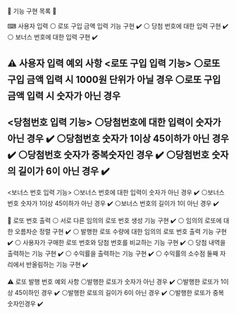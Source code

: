 🎱 기능 구현 목록 🎱

⌨ 사용자 입력
⚪ 로또 구입 금액 입력 기능 구현 ✔️
⚪ 당첨 번호에 대한 입력 구현 ✔️
⚪ 보너스 번호에 대한 입력 구현 ✔️

⚠ 사용자 입력 예외 사항
<로또 구입 입력 기능>
⚪로또 구입 금액 입력 시 1000원 단위가 아닐 경우
⚪로또 구입 금액 입력 시 숫자가 아닌 경우
-----------------------------------------------
<당첨번호 입력 기능>
⚪당첨번호에 대한 입력이 숫자가 아닌 경우 ✔️
⚪당첨번호 숫자가 1이상 45이하가 아닌 경우 ✔️
⚪당첨번호 숫자가 중복숫자인 경우 ✔️
⚪당첨번호 숫자의 길이가 6이 아닌 경우 ✔️
-----------------------------------------------
<보너스 번호 입력 기능>
⚪보너스 번호에 대한 입력이 숫자가 아닌 경우 ✔️
⚪보너스 번호 숫자가 1이상 45이하가 아닌 경우 ✔️
⚪보너스 번호의 길이가 1이 아닌 경우 ✔️

🔢 로또 번호 출력
⚪ 서로 다른 임의의 로또 번호 생성 기능 구현 ✔️
⚪ 임의의 로또에 대한 오름차순 정렬 구현 ✔️
⚪ 발행한 로또 수량에 대한 임의의 로또 번호 출력 기능 구현 ✔️
⚪ 사용자가 구매한 로또 번호와 당첨 번호를 비교하는 기능 구현 ✔️
⚪ 당첨 내역을 출력하는 기능 구현 ✔️
⚪ 수익률을 출력하는 기능 구현 ✔️
⚪ 수익률의 소수점 둘째 자리에서 반올림하는 기능 구현 ✔️

⚠ 로또 발행 번호 예외 사항
⚪발행한 로또가 숫자가 아닌 경우  ✔️
⚪발행한 로또가 1이상 45이하인 경우 ✔️
⚪발행한 로또의 길이가 6이 아닌 경우 ✔️
⚪발행한 로또가 중복숫자인경우 ✔️